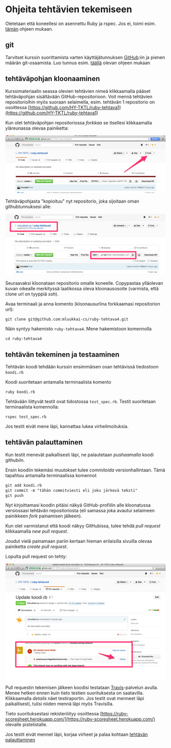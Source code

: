 # Ohjeita tehtävien tekemiseen

Oletetaan että koneellesi on asennettu Ruby ja rspec. Jos ei, toimi esim. [tämän](https://github.com/mluukkai/WebPalvelinohjelmointi2016/wiki/railsin-asennus) ohjeen mukaan.

## git

Tarvitset kurssin suorittamista varten käyttäjätunnuksen [GitHub](http://github.com):iin ja pienen määrän git-osaamista. Luo tunnus esim. [täällä](https://github.com/mluukkai/WebPalvelinohjelmointi2016/wiki/Versionhallinta) olevan ohjeen mukaan

## tehtäväpohjan kloonaaminen

Kurssimateriaalin seassa olevien tehtävien nimeä klikkaamalla pääset tehtäväpohjan sisältävään GitHub-repositorioon. Voit mennä tehtävien repositorioihin myös suoraan selaimella,
esim. tehtävän 1 repositorio on osoittessa [https://github.com/HY-TKTL/ruby-tehtava1](https://github.com/HY-TKTL/ruby-tehtava1)

Kun olet tehtäväpohjan repositoriossa _forkkaa_ se itsellesi klikkaamalla yläreunassa olevaa painiketta:

![Alt Text](img/ohje1.png)

Tehtäväpohjasta "kopioituu" nyt repositorio, joka sijoitaan oman githubtunnuksesi alle:

![Alt Text](img/ohje2.png)

Seuraavaksi kloonataan repositorio omalle koneelle. Copypastaa ylläolevan kuvan oikealle merkityssä laatikossa oleva kloonausosoite (varmista, että clone url on tyyppiä _ssh_).

Avaa terminaali ja anna komento (kloonausurlina forkkaamasi repositorion url):

```
git clone git@github.com:mluukkai-cs/ruby-tehtava4.git
```

Näin syntyy hakemisto `ruby-tehtava4`. Mene hakemistoon komennolla

```
cd ruby-tehtava4
```

## tehtävän tekeminen ja testaaminen

Tehtävän koodi tehdään kurssin ensimmäisen osan tehtävissä tiedostoon `koodi.rb`

Koodi suoritetaan antamalla terminaalista komento

```
ruby koodi.rb
```

Tehtävään liittyvät testit ovat tidostossa `test_spec.rb`. Testit suoritetaan terminaalista komennolla:

```
rspec test_spec.rb
```

Jos testit eivät mene läpi, kannattaa lukea virheilmoituksia.

## tehtävän palauttaminen

Kun testit menevät paikallisesti läpi, ne palautetaan _pushaamalla_ koodi githubiin.

Ensin koodiin tekemäsi muutokset tulee _commitoida_ versionhallintaan. Tämä tapahtuu antamalla terminaalissa komennot

```
git add koodi.rb
git commit -m "tähän commitviesti eli joku järkevä teksti"
git push
```

Nyt kirjoittamasi koodin pitäisi näkyä GitHub-profiilin alle kloonatussa versiossasi tehtävän repositoriosta (eli samassa joka avautui selaimeen painikkeen _fork_ painamisen jälkeen).

Kun olet varmistanut että koodi näkyy GitHubissa, tulee tehdä _pull request_ klikkaamalla _new pull request_.

Joudut vielä painamaan pariin kertaan hieman erilaisilla sivuilla olevaa painiketta _create pull request_.

Lopulta pull request on tehty:

![Alt Text](img/ohje4.png)

Pull requestin tekemisen jälkeen koodisi testataan [Travis](travis.org)-palvelun avulla. Menee hetken ennen kuin tieto testien suorituksesta on saatavilla. Klikkaamalla _details_ näet testiraportin. Jos testit ovat menneet läpi paikallisesti, tulisi niiden mennä läpi myös Travisilla.

Tieto suorituksestasi rekisteröityy osoittessa [https://ruby-scoresheet.herokuapp.com/](https://ruby-scoresheet.herokuapp.com/)
olevalle pistelistalle.

Jos testit eivät mennet läpi, korjaa virheet ja palaa kohtaan [tehtävän palauttaminen](https://github.com/HY-TKTL/ruby-materiaali/blob/master/tehtavien_tekeminen.md#tehtävän-palauttaminen)
